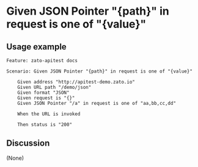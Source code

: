 
Given JSON Pointer "{path}" in request is one of "{value}"
=============================================================================================================

Usage example
-------------

```
Feature: zato-apitest docs

Scenario: Given JSON Pointer "{path}" in request is one of "{value}"

    Given address "http://apitest-demo.zato.io"
    Given URL path "/demo/json"
    Given format "JSON"
    Given request is "{}"
    Given JSON Pointer "/a" in request is one of "aa,bb,cc,dd"

    When the URL is invoked

    Then status is "200"
```

Discussion
----------

(None)